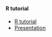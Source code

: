 #### R tutorial

* [R tutorial](https://yihsinlu.github.io/2024R.io/R_tutorial2024.html)
* [Presentation](https://yihsinlu.github.io/2024R.io/presentation/RStat_tutorial.html)
